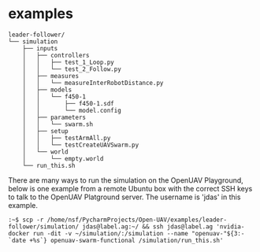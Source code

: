 # examples

```
leader-follower/
└── simulation
    ├── inputs
    │   ├── controllers
    │   │   ├── test_1_Loop.py
    │   │   └── test_2_Follow.py
    │   ├── measures
    │   │   └── measureInterRobotDistance.py
    │   ├── models
    │   │   └── f450-1
    │   │       ├── f450-1.sdf
    │   │       └── model.config
    │   ├── parameters
    │   │   └── swarm.sh
    │   ├── setup
    │   │   ├── testArmAll.py
    │   │   └── testCreateUAVSwarm.py
    │   └── world
    │       └── empty.world
    └── run_this.sh
```
There are many ways to run the simulation on the OpenUAV Playground, below is one example from a remote Ubuntu box with the correct SSH keys to talk to the OpenUAV Platground server. The username is 'jdas' in this example. 

```
:~$ scp -r /home/nsf/PycharmProjects/Open-UAV/examples/leader-follower/simulation/ jdas@label.ag:~/ && ssh jdas@label.ag 'nvidia-docker run -dit -v ~/simulation/:/simulation --name "openuav-"${3:-`date +%s`} openuav-swarm-functional /simulation/run_this.sh'
```
